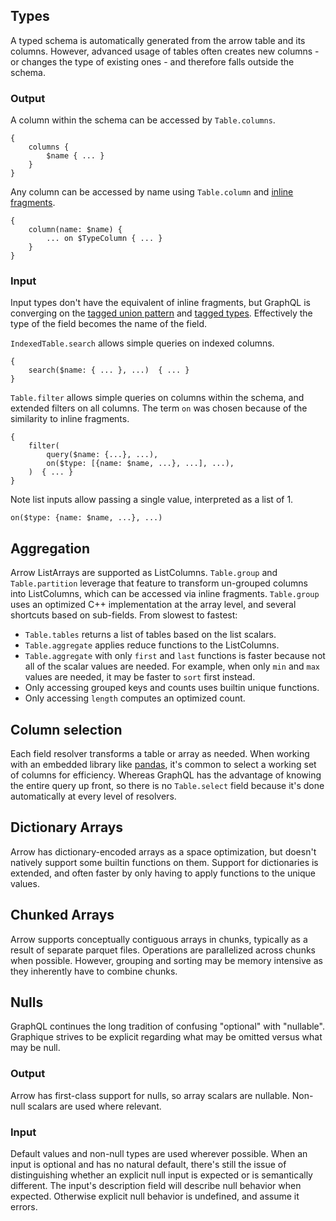 ## Types
A typed schema is automatically generated from the arrow table and its columns. However, advanced usage of tables often creates new columns - or changes the type of existing ones - and therefore falls outside the schema.

### Output
A column within the schema can be accessed by `Table.columns`.
```
{
    columns {
        $name { ... }
    }
}
```

Any column can be accessed by name using `Table.column` and [inline fragments](https://graphql.org/learn/queries/#inline-fragments).
```
{
    column(name: $name) {
        ... on $TypeColumn { ... }
    }
}
```

### Input
Input types don't have the equivalent of inline fragments, but GraphQL is converging on the [tagged union pattern](https://github.com/graphql/graphql-spec/issues/488) and [tagged types](https://github.com/graphql/graphql-spec/pull/733). Effectively the type of the field becomes the name of the field.

`IndexedTable.search` allows simple queries on indexed columns.
```
{
    search($name: { ... }, ...)  { ... }
}
```

`Table.filter` allows simple queries on columns within the schema, and extended filters on all columns. The term `on` was chosen because of the similarity to inline fragments.
```
{
    filter(
        query($name: {...}, ...),
        on($type: [{name: $name, ...}, ...], ...),
    )  { ... }
}
```

Note list inputs allow passing a single value, interpreted as a list of 1.
```
on($type: {name: $name, ...}, ...)
```

## Aggregation
Arrow ListArrays are supported as ListColumns. `Table.group` and `Table.partition` leverage that feature to transform un-grouped columns into ListColumns, which can be accessed via inline fragments. `Table.group` uses an optimized C++ implementation at the array level, and several shortcuts based on sub-fields. From slowest to fastest:

* `Table.tables` returns a list of tables based on the list scalars. 
* `Table.aggregate` applies reduce functions to the ListColumns.
* `Table.aggregate` with only `first` and `last` functions is faster because not all of the scalar values are needed. For example, when only `min` and `max` values are needed, it may be faster to `sort` first instead.
* Only accessing grouped keys and counts uses builtin unique functions.
* Only accessing `length` computes an optimized count.

## Column selection
Each field resolver transforms a table or array as needed. When working with an embedded library like [pandas](https://pandas.pydata.org), it's common to select a working set of columns for efficiency. Whereas GraphQL has the advantage of knowing the entire query up front, so there is no `Table.select` field because it's done automatically at every level of resolvers.

## Dictionary Arrays
Arrow has dictionary-encoded arrays as a space optimization, but doesn't natively support some builtin functions on them. Support for dictionaries is extended, and often faster by only having to apply functions to the unique values.

## Chunked Arrays
Arrow supports conceptually contiguous arrays in chunks, typically as a result of separate parquet files. Operations are parallelized across chunks when possible. However, grouping and sorting may be memory intensive as they inherently have to combine chunks.

## Nulls
GraphQL continues the long tradition of confusing "optional" with "nullable". Graphique strives to be explicit regarding what may be omitted versus what may be null.

### Output
Arrow has first-class support for nulls, so array scalars are nullable. Non-null scalars are used where relevant.

### Input
Default values and non-null types are used wherever possible. When an input is optional and has no natural default, there's still the issue of distinguishing whether an explicit null input is expected or is semantically different. The input's description field will describe null behavior when expected. Otherwise explicit null behavior is undefined, and assume it errors.
